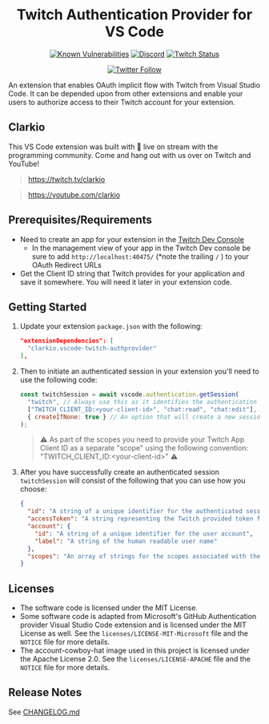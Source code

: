 <div align="center">

# Twitch Authentication Provider for VS Code

[![Known Vulnerabilities](https://snyk.io/test/github/clarkio/vscode-authentication-twitch/badge.svg)](https://snyk.io/test/github/clarkio/vscode-authentication-twitch)
[![Discord](https://img.shields.io/discord/421902136457035777)](https://discord.gg/xB95beJ)
[![Twitch Status](https://img.shields.io/twitch/status/clarkio)](https://twitch.tv/clarkio)

<!-- [![Build and Test](https://github.com/clarkio/vscode-authentication-twitch/actions/workflows/ci-pipeline.yml/badge.svg?branch=main)](https://github.com/clarkio/vscode-authentication-twitch/actions/workflows/ci-pipeline.yml) -->

[![Twitter Follow](https://img.shields.io/twitter/follow/_clarkio?style=social)](https://twitter.com/intent/follow?screen_name=_clarkio)

</div>

An extension that enables OAuth implicit flow with Twitch from Visual Studio Code. It can be depended upon from other extensions and enable your users to authorize access to their Twitch account for your extension.

## Clarkio

This VS Code extension was built with 💙 live on stream with the programming community. Come and hang out with us over on Twitch and YouTube!

> https://twitch.tv/clarkio

> https://youtube.com/clarkio

## Prerequisites/Requirements

- Need to create an app for your extension in the [Twitch Dev Console](https://dev.twitch.tv/console/apps)
  - In the management view of your app in the Twitch Dev console be sure to add `http://localhost:40475/` (\*note the trailing `/` ) to your OAuth Redirect URLs
- Get the Client ID string that Twitch provides for your application and save it somewhere. You will need it later in your extension code.

## Getting Started

1. Update your extension `package.json` with the following:
   ```json
   "extensionDependencies": [
     "clarkio.vscode-twitch-authprovider"
   ],
   ```
2. Then to initiate an authenticated session in your extension you'll need to use the following code:
   ```javascript
   const twitchSession = await vscode.authentication.getSession(
     "twitch", // Always use this as it identifies the authentication provider to use
     ["TWITCH_CLIENT_ID:<your-client-id>", "chat:read", "chat:edit"], // The Twitch API scopes you wish to request permission for from the user.
     { createIfNone: true } // An option that will create a new session if one isn't already found
   );
   ```
   > ⚠ As part of the scopes you need to provide your Twitch App Client ID as a separate "scope" using the following convention: "TWITCH_CLIENT_ID:\<your-client-id>" ⚠
3. After you have successfully create an authenticated session `twitchSession` will consist of the following that you can use how you choose:
   ```json
   {
     "id": "A string of a unique identifier for the authenticated session",
     "accessToken": "A string representing the Twitch provided token for the user that authorized your extension/app",
     "account": {
       "id": "A string of a unique identifier for the user account",
       "label": "A string of the human readable user name"
     },
     "scopes": "An array of strings for the scopes associated with the authenticated session"
   }
   ```

## Licenses

- The software code is licensed under the MIT License.
- Some software code is adapted from Microsoft's GitHub Authentication provider Visual Studio Code extension and is licensed under the MIT License as well. See the `licenses/LICENSE-MIT-Microsoft` file and the `NOTICE` file for more details.
- The account-cowboy-hat image used in this project is licensed under the Apache License 2.0. See the `licenses/LICENSE-APACHE` file and the `NOTICE` file for more details.

## Release Notes

See [CHANGELOG.md](CHANGELOG.md)
